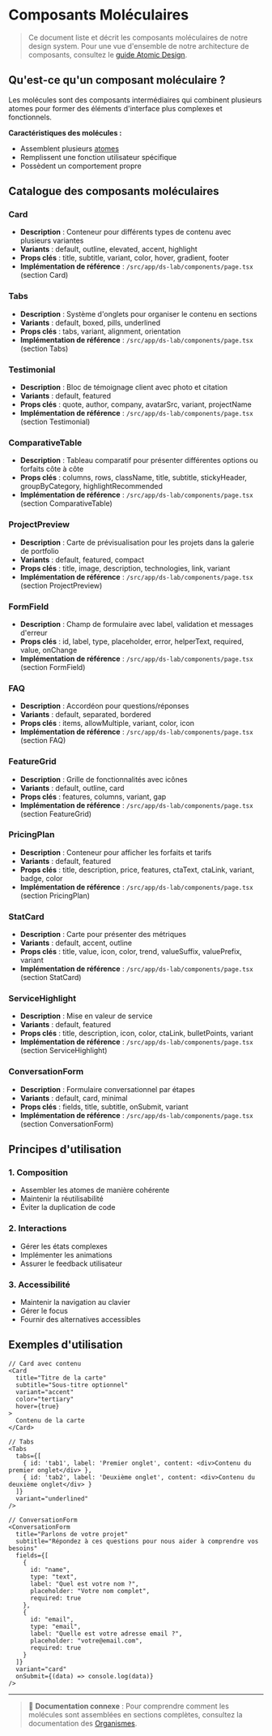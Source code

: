 # Composants Moléculaires

> Ce document liste et décrit les composants moléculaires de notre design system. Pour une vue d'ensemble de notre architecture de composants, consultez le [guide Atomic Design](./atomic-design.md).

## Qu'est-ce qu'un composant moléculaire ?

Les molécules sont des composants intermédiaires qui combinent plusieurs atomes pour former des éléments d'interface plus complexes et fonctionnels.

**Caractéristiques des molécules :**
- Assemblent plusieurs [atomes](./atoms.md)
- Remplissent une fonction utilisateur spécifique
- Possèdent un comportement propre

## Catalogue des composants moléculaires

### Card
- **Description** : Conteneur pour différents types de contenu avec plusieurs variantes
- **Variants** : default, outline, elevated, accent, highlight
- **Props clés** : title, subtitle, variant, color, hover, gradient, footer
- **Implémentation de référence** : `/src/app/ds-lab/components/page.tsx` (section Card)

### Tabs
- **Description** : Système d'onglets pour organiser le contenu en sections
- **Variants** : default, boxed, pills, underlined
- **Props clés** : tabs, variant, alignment, orientation
- **Implémentation de référence** : `/src/app/ds-lab/components/page.tsx` (section Tabs)

### Testimonial
- **Description** : Bloc de témoignage client avec photo et citation
- **Variants** : default, featured
- **Props clés** : quote, author, company, avatarSrc, variant, projectName
- **Implémentation de référence** : `/src/app/ds-lab/components/page.tsx` (section Testimonial)

### ComparativeTable
- **Description** : Tableau comparatif pour présenter différentes options ou forfaits côte à côte
- **Props clés** : columns, rows, className, title, subtitle, stickyHeader, groupByCategory, highlightRecommended
- **Implémentation de référence** : `/src/app/ds-lab/components/page.tsx` (section ComparativeTable)

### ProjectPreview
- **Description** : Carte de prévisualisation pour les projets dans la galerie de portfolio
- **Variants** : default, featured, compact
- **Props clés** : title, image, description, technologies, link, variant
- **Implémentation de référence** : `/src/app/ds-lab/components/page.tsx` (section ProjectPreview)

### FormField
- **Description** : Champ de formulaire avec label, validation et messages d'erreur
- **Props clés** : id, label, type, placeholder, error, helperText, required, value, onChange
- **Implémentation de référence** : `/src/app/ds-lab/components/page.tsx` (section FormField)

### FAQ
- **Description** : Accordéon pour questions/réponses
- **Variants** : default, separated, bordered
- **Props clés** : items, allowMultiple, variant, color, icon
- **Implémentation de référence** : `/src/app/ds-lab/components/page.tsx` (section FAQ)

### FeatureGrid
- **Description** : Grille de fonctionnalités avec icônes
- **Variants** : default, outline, card
- **Props clés** : features, columns, variant, gap
- **Implémentation de référence** : `/src/app/ds-lab/components/page.tsx` (section FeatureGrid)

### PricingPlan
- **Description** : Conteneur pour afficher les forfaits et tarifs
- **Variants** : default, featured
- **Props clés** : title, description, price, features, ctaText, ctaLink, variant, badge, color
- **Implémentation de référence** : `/src/app/ds-lab/components/page.tsx` (section PricingPlan)

### StatCard
- **Description** : Carte pour présenter des métriques
- **Variants** : default, accent, outline
- **Props clés** : title, value, icon, color, trend, valueSuffix, valuePrefix, variant
- **Implémentation de référence** : `/src/app/ds-lab/components/page.tsx` (section StatCard)

### ServiceHighlight
- **Description** : Mise en valeur de service
- **Variants** : default, featured
- **Props clés** : title, description, icon, color, ctaLink, bulletPoints, variant
- **Implémentation de référence** : `/src/app/ds-lab/components/page.tsx` (section ServiceHighlight)

### ConversationForm
- **Description** : Formulaire conversationnel par étapes
- **Variants** : default, card, minimal
- **Props clés** : fields, title, subtitle, onSubmit, variant
- **Implémentation de référence** : `/src/app/ds-lab/components/page.tsx` (section ConversationForm)

## Principes d'utilisation

### 1. Composition
- Assembler les atomes de manière cohérente
- Maintenir la réutilisabilité
- Éviter la duplication de code

### 2. Interactions
- Gérer les états complexes
- Implémenter les animations
- Assurer le feedback utilisateur

### 3. Accessibilité
- Maintenir la navigation au clavier
- Gérer le focus
- Fournir des alternatives accessibles

## Exemples d'utilisation

```tsx
// Card avec contenu
<Card 
  title="Titre de la carte"
  subtitle="Sous-titre optionnel"
  variant="accent" 
  color="tertiary"
  hover={true}
>
  Contenu de la carte
</Card>

// Tabs
<Tabs
  tabs={[
    { id: 'tab1', label: 'Premier onglet', content: <div>Contenu du premier onglet</div> },
    { id: 'tab2', label: 'Deuxième onglet', content: <div>Contenu du deuxième onglet</div> }
  ]}
  variant="underlined"
/>

// ConversationForm
<ConversationForm
  title="Parlons de votre projet"
  subtitle="Répondez à ces questions pour nous aider à comprendre vos besoins"
  fields={[
    {
      id: "name",
      type: "text",
      label: "Quel est votre nom ?",
      placeholder: "Votre nom complet",
      required: true
    },
    {
      id: "email",
      type: "email",
      label: "Quelle est votre adresse email ?",
      placeholder: "votre@email.com",
      required: true
    }
  ]}
  variant="card"
  onSubmit={(data) => console.log(data)}
/>
```

---

> 🧩 **Documentation connexe** : Pour comprendre comment les molécules sont assemblées en sections complètes, consultez la documentation des [Organismes](./organisms.md). 